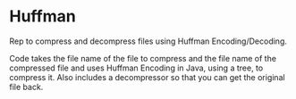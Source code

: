 # Huffman
Rep to compress and decompress files using Huffman Encoding/Decoding. 

Code takes the file name of the file to compress and the file name of the compressed file and uses Huffman Encoding in Java, using a tree, to compress it. Also includes a decompressor so that you can get the original file back. 
